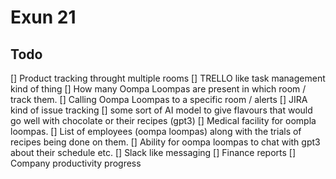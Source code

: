 # Exun 21

## Todo

[] Product tracking throught multiple rooms
[] TRELLO like task management kind of thing
[] How many Oompa Loompas are present in which room / track them.
[] Calling Oompa Loompas to a specific room / alerts
[] JIRA kind of issue tracking
[] some sort of AI model to give flavours that would go well with chocolate or their recipes (gpt3)
[] Medical facility for oompla loompas.
[] List of employees (oompa loompas) along with the trials of recipes being done on them.
[] Ability for oompa loompas to chat with gpt3 about their schedule etc.
[] Slack like messaging
[] Finance reports
[] Company productivity progress
